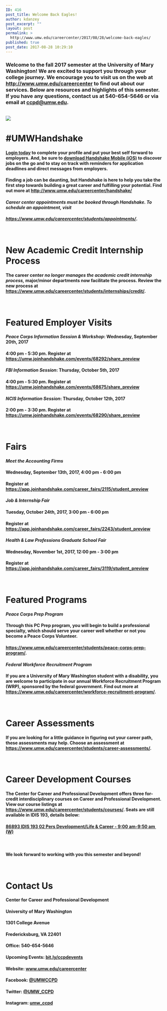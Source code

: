 ```yaml
---
ID: 416
post_title: Welcome Back Eagles!
author: kdanzey
post_excerpt: ""
layout: post
permalink: >
  http://www.umw.edu/careercenter/2017/08/28/welcome-back-eagles/
published: true
post_date: 2017-08-28 10:29:10
---
```

<h3><span class="wysiwyg-color-black">Welcome to the fall 2017 semester at the University of Mary Washington! We are excited to support you through your college journey. We encourage you to visit us on the web at </span><a href="http://www.umw.edu/careercenter"><span class="wysiwyg-color-black wysiwyg-color-navy wysiwyg-color-blue"><b>http://www.umw.edu/careercenter</b></span></a><span class="wysiwyg-color-black"> to find out about our services. Below are resources and highlights of this semester. If you have any questions, contact us at 540-654-5646 or via email at </span><a><span class="wysiwyg-color-black wysiwyg-color-blue"><b><u>ccpd@umw.edu</u></b>.</span></a></h3>
&nbsp;
<div>
<div class="wysiwyg-text-align-left"><img src="https://s3.amazonaws.com/handshake.production/app/public/assets/user_images/381968/original/rsz_11rsz_1handshake_1080p_display22.png?1503709319" /></div>
<div></div>
</div>
<h1><span class="wysiwyg-color-navy"><b>#UMWHandshake</b></span></h1>
<h4><a href="http://www.umw.edu/careercenter/handshake/"><b>Login today</b></a><b> </b>to complete your profile and put your best self forward to employers. And, be sure to <b><u><a href="https://itunes.apple.com/us/app/handshake-jobs-careers/id1220620171?mt=8">download Handshake Mobile (iOS)</a></u> </b>to discover jobs on the go and to stay on track with reminders for application deadlines and direct messages from employers.</h4>
<h4>Finding a job can be daunting, but Handshake is here to help you take the first step towards building a great career and fulfilling your potential. Find out more at <b><a href="http://www.umw.edu/careercenter/handshake/">http://www.umw.edu/careercenter/handshake/</a></b><b> </b></h4>
<h4><i><b><span class="wysiwyg-color-red">Career center appointments must be booked through Handshake</span>. To schedule an appointment, visit </b></i></h4>
<h4><i><a href="https://www.umw.edu/careercenter/students/appointments/"><b>https://www.umw.edu/careercenter/students/appointments/</b></a></i><b>. </b></h4>
&nbsp;
<h1><b><span class="wysiwyg-color-navy">New Academic Credit Internship Process</span></b></h1>
<h4>The career center <b><i><span class="wysiwyg-color-red">no longer manages the academic credit internship process,</span></i></b> major/minor departments now facilitate the process. Review the new process at<b> <a href="https://www.umw.edu/careercenter/students/internships/credit/">https://www.umw.edu/careercenter/students/internships/credit/</a>.  </b></h4>
&nbsp;
<h1><span class="wysiwyg-color-navy"><b>Featured Employer Visits</b></span></h1>
<h4><b><i>Peace Corps Information Session &amp; Workshop</i></b>: Wednesday, September 20th, 2017</h4>
<h4>4:00 pm - 5:30 pm. Register at <b><a href="https://umw.joinhandshake.com/events/68292/share_preview">https://umw.joinhandshake.com/events/68292/share_preview</a> </b></h4>
<h4><b><i>FBI Information Session</i></b>: Thursday, October 5th, 2017</h4>
<h4>4:00 pm - 5:30 pm. Register at <b><a href="https://umw.joinhandshake.com/events/68675/share_preview">https://umw.joinhandshake.com/events/68675/share_preview</a></b></h4>
<h4><b><i>NCIS Information Session</i></b>: Thursday, October 12th, 2017</h4>
<h4>2:00 pm - 3:30 pm. Register at <b><a href="https://umw.joinhandshake.com/events/68290/share_preview">https://umw.joinhandshake.com/events/68290/share_preview</a></b></h4>
&nbsp;
<h1><span class="wysiwyg-color-navy"><b>Fairs</b></span></h1>
<h4><b><i>Meet the Accounting Firms</i></b></h4>
<h4>Wednesday, September 13th, 2017, 4:00 pm - 6:00 pm</h4>
<h4>Register at <b><a href="https://app.joinhandshake.com/career_fairs/2115/student_preview">https://app.joinhandshake.com/career_fairs/2115/student_preview</a></b></h4>
<h4><b><i>Job &amp; Internship Fair</i></b></h4>
<h4>Tuesday, October 24th, 2017, 3:00 pm - 6:00 pm</h4>
<h4>Register at <b><a href="https://app.joinhandshake.com/career_fairs/2243/student_preview">https://app.joinhandshake.com/career_fairs/2243/student_preview</a></b></h4>
<h4><b><i>Health &amp; Law Professions Graduate School Fair</i></b></h4>
<h4>Wednesday, November 1st, 2017, 12:00 pm - 3:00 pm</h4>
<h4>Register at <b><a href="https://app.joinhandshake.com/career_fairs/3119/student_preview">https://app.joinhandshake.com/career_fairs/3119/student_preview</a></b></h4>
&nbsp;
<h1><span class="wysiwyg-color-navy"><b>Featured Programs
</b></span></h1>
<h4><i><b>Peace Corps Prep Program</b></i></h4>
<h4>Through this PC Prep program, you will begin to build a professional specialty, which should serve your career well whether or not you become a Peace Corps Volunteer.</h4>
<h4><b><a href="https://www.umw.edu/careercenter/students/peace-corps-prep-program/">https://www.umw.edu/careercenter/students/peace-corps-prep-program/</a>.</b></h4>
<h4><b><i>Federal Workforce Recruitment Program </i></b></h4>
<h4>If you are a University of Mary Washington student with a disability, you are welcome to participate in our annual Workforce Recruitment Program (WRP), sponsored by the federal government. Find out more at <b><a href="https://www.umw.edu/careercenter/workforce-recruitment-program/">https://www.umw.edu/careercenter/workforce-recruitment-program/</a>. </b></h4>
&nbsp;
<h1><span class="wysiwyg-color-navy"><b>Career Assessments</b></span></h1>
<h4>If you are looking for a little guidance in figuring out your career path, these assessments may help. Choose an assessment at<b> </b><b><a href="https://www.umw.edu/careercenter/students/career-assessments/">https://www.umw.edu/careercenter/students/career-assessments/</a>.</b></h4>
&nbsp;
<h1><span class="wysiwyg-color-navy"><b>Career Development Courses </b></span></h1>
<h4>The Center for Career and Professional Development offers three for-credit interdisciplinary courses on Career and Professional Development. View our course listings at   <b><a href="https://www.umw.edu/careercenter/students/courses/">https://www.umw.edu/careercenter/students/courses/</a>.</b> Seats are still available in IDIS 193, details below:</h4>
<h4><a href="https://banner.umw.edu/prod/bwckctlg.p_disp_listcrse?term_in=201708&amp;subj_in=IDIS&amp;crse_in=193&amp;schd_in=&amp;crn_in=86893" target="_blank" rel="noopener">86893 IDIS 193 02 Pers Development/Life &amp; Career - 9:00 am-9:50 am  (W)</a></h4>
&nbsp;
<h4>We look forward to working with you this semester and beyond!</h4>
&nbsp;
<h1><span class="wysiwyg-color-navy"><b>Contact Us
</b></span></h1>
<h4>Center for Career and Professional Development</h4>
<h4><b><span class="wysiwyg-color-navy">University of Mary Washington </span></b></h4>
<h4>1301 College Avenue</h4>
<h4>Fredericksburg, VA 22401</h4>
<h4>Office: 540-654-5646</h4>
<h4>Upcoming Events: <a href="http://bit.ly/ccpdevents">bit.ly/ccpdevents</a></h4>
<h4>Website: <a href="http://www.umw.edu/careercenter">www.umw.edu/careercenter</a></h4>
<h4>Facebook: <a href="https://www.facebook.com/UMWCCPD/">@UMWCCPD</a></h4>
<h4>Twitter: <a href="https://twitter.com/UMW_CCPD">@UMW_CCPD</a></h4>
<h4>Instagram: <a href="https://www.instagram.com/umw_ccpd/">umw_ccpd</a></h4>